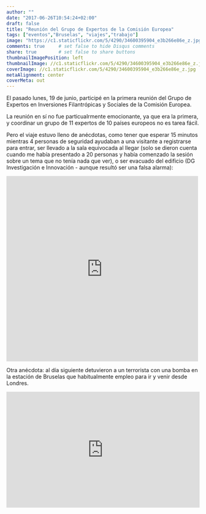 ```yaml
---
author: ""
date: "2017-06-26T10:54:24+02:00"
draft: false
title: "Reunión del Grupo de Expertos de la Comisión Europea"
tags: ["eventos","Bruselas", "viajes","trabajo"]
image: "https://c1.staticflickr.com/5/4290/34600395904_e3b266e86e_z.jpg"
comments: true     # set false to hide Disqus comments
share: true        # set false to share buttons
thumbnailImagePosition: left
thumbnailImage: //c1.staticflickr.com/5/4290/34600395904_e3b266e86e_z.jpg
coverImage: //c1.staticflickr.com/5/4290/34600395904_e3b266e86e_z.jpg
metaAlignment: center
coverMeta: out
---
```


El pasado lunes, 19 de junio, participé en la primera reunión del Grupo de Expertos en Inversiones Filantrópicas y Sociales de la Comisión Europea.   

<!--more-->

La reunión en sí no fue particualrmente emocionante, ya que era la primera, y coordinar un grupo de 11 expertos de 10 países europeos no es tarea fácil. 

Pero el viaje estuvo lleno de anécdotas, como tener que esperar 15 minutos mientras 4 personas de seguridad ayudaban a una visitante a registrarse para entrar, ser llevado a la sala equivocada al llegar (solo se dieron cuenta cuando me había presentado a 20 personas y había comenzado la sesión sobre un tema que no tenía nada que ver), o ser evacuado del edificio (DG Investigación e Innovación - aunque resultó ser una falsa alarma):

<iframe src="https://www.facebook.com/plugins/post.php?href=https%3A%2F%2Fwww.facebook.com%2Fpermalink.php%3Fstory_fbid%3D10154724954745998%26id%3D694855997&width=500" width="500" height="483" style="border:none;overflow:hidden" scrolling="no" frameborder="0" allowTransparency="true"></iframe>

Otra anécdota: al día siguiente detuvieron a un terrorista con una bomba en la estación de Bruselas que habitualmente empleo para ir y venir desde Londres.

<div style="position: relative; padding-bottom: 60%; overflow: auto; -webkit-overflow-scrolling:touch;"><iframe style="position: absolute; top: 0; left: 0; width: 100%; height: 100%;" src="https://flickrembed.com/cms_embed.php?source=flickr&layout=responsive&input=www.flickr.com/photos/jcortell/albums/72157683380986830&sort=5&by=album&theme=default_notextpanel&scale=fill&limit=10&skin=default" scrolling="no" frameborder="0" allowFullScreen="true" webkitallowfullscreen="true" mozallowfullscreen="true"></iframe></div>